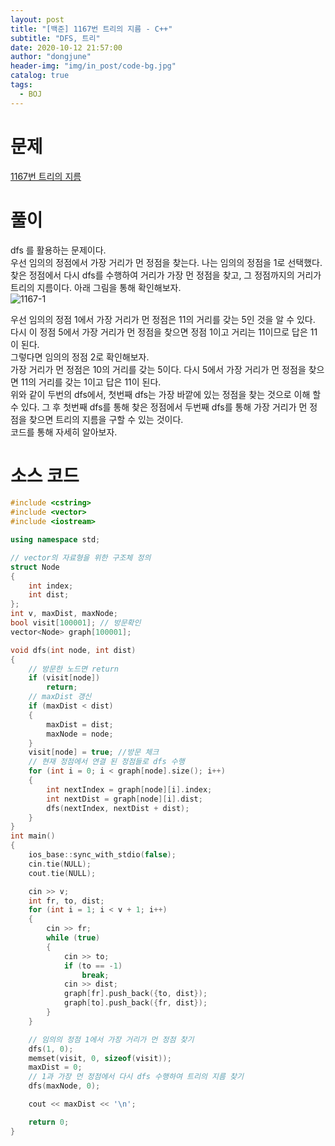 ```yaml
---
layout: post
title: "[백준] 1167번 트리의 지름 - C++"
subtitle: "DFS, 트리"
date: 2020-10-12 21:57:00
author: "dongjune"
header-img: "img/in_post/code-bg.jpg"
catalog: true
tags:
  - BOJ
---
```


# 문제

[1167번 트리의 지름](https://www.acmicpc.net/problem/1167)

# 풀이

dfs 를 활용하는 문제이다.  
우선 임의의 정점에서 가장 거리가 먼 정점을 찾는다. 나는 임의의 정점을 1로 선택했다.  
찾은 정점에서 다시 dfs를 수행하여 거리가 가장 먼 정점을 찾고, 그 정점까지의 거리가 트리의 지름이다. 아래 그림을 통해 확인해보자.  
![1167-1](https://user-images.githubusercontent.com/53213397/117606962-f561c180-b195-11eb-92c8-f168ef2d5902.png)

우선 임의의 정점 1에서 가장 거리가 먼 정점은 11의 거리를 갖는 5인 것을 알 수 있다. 다시 이 정점 5에서 가장 거리가 먼 정점을 찾으면 정점 1이고 거리는 11이므로 답은 11이 된다.  
그렇다면 임의의 정점 2로 확인해보자.  
가장 거리가 먼 정점은 10의 거리를 갖는 5이다. 다시 5에서 가장 거리가 먼 정점을 찾으면 11의 거리를 갖는 1이고 답은 11이 된다.  
위와 같이 두번의 dfs에서, 첫번째 dfs는 가장 바깥에 있는 정점을 찾는 것으로 이해 할 수 있다. 그 후 첫번째 dfs를 통해 찾은 정점에서 두번째 dfs를 통해 가장 거리가 먼 정점을 찾으면 트리의 지름을 구할 수 있는 것이다.  
코드를 통해 자세히 알아보자.

# 소스 코드

```c++
#include <cstring>
#include <vector>
#include <iostream>

using namespace std;

// vector의 자료형을 위한 구조체 정의
struct Node
{
    int index;
    int dist;
};
int v, maxDist, maxNode;
bool visit[100001]; // 방문확인
vector<Node> graph[100001];

void dfs(int node, int dist)
{
    // 방문한 노드면 return
    if (visit[node])
        return;
    // maxDist 갱신
    if (maxDist < dist)
    {
        maxDist = dist;
        maxNode = node;
    }
    visit[node] = true; //방문 체크
    // 현재 정점에서 연결 된 정점들로 dfs 수행
    for (int i = 0; i < graph[node].size(); i++)
    {
        int nextIndex = graph[node][i].index;
        int nextDist = graph[node][i].dist;
        dfs(nextIndex, nextDist + dist);
    }
}
int main()
{
    ios_base::sync_with_stdio(false);
    cin.tie(NULL);
    cout.tie(NULL);

    cin >> v;
    int fr, to, dist;
    for (int i = 1; i < v + 1; i++)
    {
        cin >> fr;
        while (true)
        {
            cin >> to;
            if (to == -1)
                break;
            cin >> dist;
            graph[fr].push_back({to, dist});
            graph[to].push_back({fr, dist});
        }
    }

    // 임의의 정점 1에서 가장 거리가 먼 정점 찾기
    dfs(1, 0);
    memset(visit, 0, sizeof(visit));
    maxDist = 0;
    // 1과 가장 먼 정점에서 다시 dfs 수행하여 트리의 지름 찾기
    dfs(maxNode, 0);

    cout << maxDist << '\n';

    return 0;
}
```
